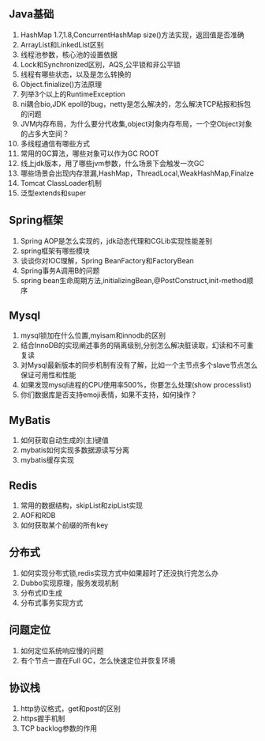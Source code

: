 ## Java基础
1. HashMap 1.7,1.8,ConcurrentHashMap size()方法实现，返回值是否准确
2. ArrayList和LinkedList区别
3. 线程池参数，核心池的设置依据
4. Lock和Synchronized区别，AQS,公平锁和非公平锁
5. 线程有哪些状态，以及是怎么转换的
6. Object.finialize()方法原理
7. 列举3个以上的RuntimeException
8. ni耦合bio,JDK epoll的bug，netty是怎么解决的，怎么解决TCP粘报和拆包的问题
9. JVM内存布局，为什么要分代收集,object对象内存布局，一个空Object对象的占多大空间？
10. 多线程通信有哪些方式
11. 常用的GC算法，哪些对象可以作为GC ROOT
12. 线上jdk版本，用了哪些jvm参数，什么场景下会触发一次GC
13. 哪些场景会出现内存泄漏,HashMap，ThreadLocal,WeakHashMap,Finalze
14. Tomcat ClassLoader机制
15. 泛型extends和super

## Spring框架

1. Spring AOP是怎么实现的，jdk动态代理和CGLib实现性能差别
2. spring框架有哪些模块
3. 谈谈你对IOC理解，Spring BeanFactory和FactoryBean
4. Spring事务A调用B的问题
5. spring bean生命周期方法,initializingBean,@PostConstruct,init-method顺序

## Mysql

1. mysql锁加在什么位置,myisam和innodb的区别
2. 结合InnoDB的实现阐述事务的隔离级别,分别怎么解决脏读取，幻读和不可重复读
3. 对Mysql最新版本的同步机制有没有了解，比如一个主节点多个slave节点怎么保证可用性和性能
4. 如果发现mysql进程的CPU使用率500%，你要怎么处理(show processlist)
5. 你们数据库是否支持emoji表情，如果不支持，如何操作？

## MyBatis

1. 如何获取自动生成的(主)键值
2. mybatis如何实现多数据源读写分离
3. mybatis缓存实现

## Redis

1. 常用的数据结构，skipList和zipList实现
2. AOF和RDB
3. 如何获取某个前缀的所有key


## 分布式

1. 如何实现分布式锁,redis实现方式中如果超时了还没执行完怎么办
2. Dubbo实现原理，服务发现机制
3. 分布式ID生成
4. 分布式事务实现方式

## 问题定位

1. 如何定位系统响应慢的问题
2. 有个节点一直在Full GC，怎么快速定位并恢复环境

## 协议栈

1. http协议格式，get和post的区别
2. https握手机制
3. TCP backlog参数的作用

